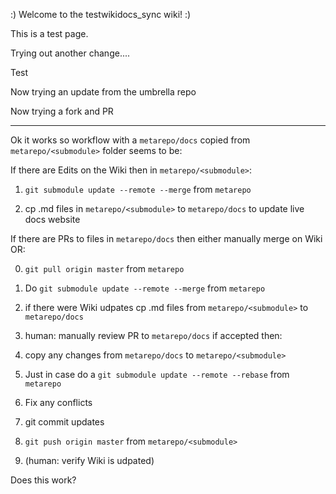 :) Welcome to the testwikidocs_sync wiki! :)

This is a test page.

Trying out another change....

Test

Now trying an update from the umbrella repo

Now trying a fork and PR

------------

Ok it works so workflow with a `metarepo/docs` copied from `metarepo/<submodule>` folder seems to be:

If there are Edits on the Wiki then in `metarepo/<submodule>`:

1. `git submodule update --remote --merge` from `metarepo`

2. cp .md files in `metarepo/<submodule>` to `metarepo/docs` to update live docs website


If there are PRs to files in `metarepo/docs` then either manually merge on Wiki OR:

0. `git pull origin master` from `metarepo`

1. Do `git submodule update --remote --merge` from `metarepo`

2. if there were Wiki udpates cp .md files from `metarepo/<submodule>` to `metarepo/docs`

3. human: manually review PR to `metarepo/docs` if accepted then:

4. copy any changes from `metarepo/docs` to  `metarepo/<submodule>` 

5. Just in case do a `git submodule update --remote --rebase` from `metarepo`

6. Fix any conflicts

7. git commit updates

8. `git push origin master` from `metarepo/<submodule>`

9. (human: verify Wiki is udpated)

Does this work?
